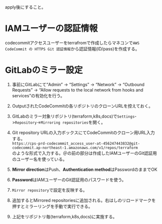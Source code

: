apply後にすること。

# IAMユーザーの認証情報

codecommitアクセスユーザーをterrafromで作成したらマネコンで`AWS CodeCommit の HTTPS Git 認証情報`から認証情報(ID/pass)を作成する。

# GitLabのミラー設定

1. 事前にGitLabにて“Admin” -> “Settings” -> “Network” -> “Outbound Requests” -> “Allow requests to the local network from hooks and services”の有効化を行う。  

2. OutputされたCodeCommitの各リポジトリのクローンURLを控えておく。

3. GitLabのミラー対象リポジトリ(terraform,k8s,docs)で`Settings`->`Repository`->`Mirroring repositories`を開く。

4. Git repository URLの入力ボックスにてCodeCommitのクローン用URL入力する。  
`https://cps-prd-codecommit_access_user-at-456247443832@git-codecommit.ap-northeast-1.amazonaws.com/v1/repos/terraform`  
のような形式で入力する。＠の前の部分は作成したIAMユーザーのGit認証用のユーザー名を使っている。  

5. **Mirror direction**はPush、**Authentication method**はPasswordのままでOK

6. **Password**はIAMユーザーのGit認証用のパスワードを使う。

7. `Mirror repository`で設定を反映する。

8. 追加するとMirrored repositoriesに追加される。右はしのリロードマークを押すとミラーリングを手動で実行できる。

9. 上記をリポジトリ毎(terraform,k8s,docs)に実施する。  